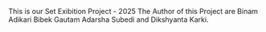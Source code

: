 This is our Set Exibition Project - 2025 The Author of this Project are Binam Adikari Bibek Gautam Adarsha Subedi  and Dikshyanta Karki.
                                                                                      
